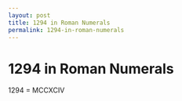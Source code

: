 ```yaml
---
layout: post
title: 1294 in Roman Numerals
permalink: 1294-in-roman-numerals
---
```


# 1294 in Roman Numerals

1294 = MCCXCIV
